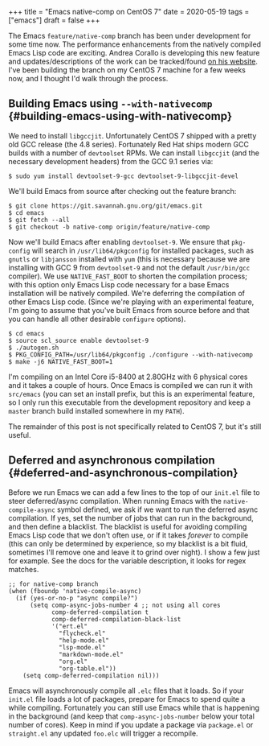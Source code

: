 +++
title = "Emacs native-comp on CentOS 7"
date = 2020-05-19
tags = ["emacs"]
draft = false
+++

The Emacs `feature/native-comp` branch has been under development
for some time now. The performance enhancements from the natively
compiled Emacs Lisp code are exciting. Andrea Corallo is developing
this new feature and updates/descriptions of the work can be
tracked/found [on his website](http://akrl.sdf.org/gccemacs.html). I've been building the branch on my
CentOS 7 machine for a few weeks now, and I thought I'd walk
through the process.


## Building Emacs using `--with-nativecomp` {#building-emacs-using-with-nativecomp}

We need to install `libgccjit`. Unfortunately CentOS 7 shipped
with a pretty old GCC release (the 4.8 series). Fortunately Red
Hat ships modern GCC builds with a number of `devtoolset` RPMs. We
can install `libgccjit` (and the necessary development headers)
from the GCC 9.1 series via:

```nil
$ sudo yum install devtoolset-9-gcc devtoolset-9-libgccjit-devel
```

We'll build Emacs from source after checking out the feature
branch:

```nil
$ git clone https://git.savannah.gnu.org/git/emacs.git
$ cd emacs
$ git fetch --all
$ git checkout -b native-comp origin/feature/native-comp
```

Now we'll build Emacs after enabling `devtoolset-9`. We ensure
that `pkg-config` will search in `/usr/lib64/pkgconfig` for
installed packages, such as `gnutls` or `libjansson` installed
with `yum` (this is necessary because we are installing with GCC 9
from `devtoolset-9` and not the default `/usr/bin/gcc`
compiler). We use `NATIVE_FAST_BOOT` to shorten the compilation
process; with this option only Emacs Lisp code necessary for a
base Emacs installation will be natively compiled. We're deferring
the compilation of other Emacs Lisp code. (Since we're playing
with an experimental feature, I'm going to assume that you've
built Emacs from source before and that you can handle all other
desirable `configure` options).

```nil
$ cd emacs
$ source scl_source enable devtoolset-9
$ ./autogen.sh
$ PKG_CONFIG_PATH=/usr/lib64/pkgconfig ./configure --with-nativecomp
$ make -j6 NATIVE_FAST_BOOT=1
```

I'm compiling on an Intel Core i5-8400 at 2.80GHz with 6 physical
cores and it takes a couple of hours.  Once Emacs is compiled we
can run it with `src/emacs` (you can set an install prefix, but
this is an experimental feature, so I only run this executable
from the development repository and keep a `master` branch build
installed somewhere in my `PATH`).

The remainder of this post is not specifically related to CentOS
7, but it's still useful.


## Deferred and asynchronous compilation {#deferred-and-asynchronous-compilation}

Before we run Emacs we can add a few lines to the top of our
`init.el` file to steer deferred/async compilation. When running
Emacs with the `native-compile-async` symbol defined, we ask if we
want to run the deferred async compilation. If yes, set the number
of jobs that can run in the background, and then define a
blacklist. The blacklist is useful for avoiding compiling Emacs
Lisp code that we don't often use, or if it takes _forever_ to
compile (this can only be determined by experience, so my
blacklist is a bit fluid, sometimes I'll remove one and leave it
to grind over night). I show a few just for example. See the docs
for the variable description, it looks for regex matches.

```emacs-lisp
;; for native-comp branch
(when (fboundp 'native-compile-async)
  (if (yes-or-no-p "async compile?")
      (setq comp-async-jobs-number 4 ;; not using all cores
            comp-deferred-compilation t
            comp-deferred-compilation-black-list
            '("ert.el"
              "flycheck.el"
              "help-mode.el"
              "lsp-mode.el"
              "markdown-mode.el"
              "org.el"
              "org-table.el"))
    (setq comp-deferred-compilation nil)))
```

Emacs will asynchronously compile all `.elc` files that it
loads. So if your `init.el` file loads a lot of packages, prepare
for Emacs to spend quite a while compiling. Fortunately you can
still use Emacs while that is happening in the background (and
keep that `comp-async-jobs-number` below your total number of
cores). Keep in mind if you update a package via `package.el` or
`straight.el` any updated `foo.elc` will trigger a recompile.
